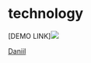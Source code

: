 # technology
[DEMO LINK]![](https://ir-ra.github.io/Kickstarter-landing/)

<a href="[https://daniilshat.ru/](https://ir-ra.github.io/Kickstarter-landing/)https://ir-ra.github.io/Kickstarter-landing/" target="_blank">Daniil</a>
